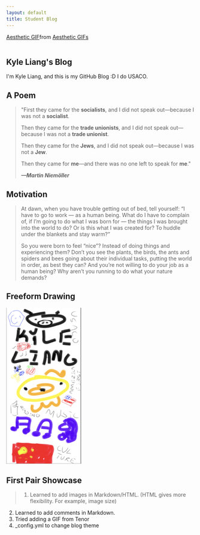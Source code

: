 ```yaml
---
layout: default
title: Student Blog
---
```


<!--- Added this GIF from Tenor
Adjusted size to 75%-->

<div class="tenor-gif-embed" data-postid="18832827" data-share-method="host" data-aspect-ratio="1.77778" data-width="75%"><a href="https://tenor.com/view/aesthetic-gif-18832827">Aesthetic GIF</a>from <a href="https://tenor.com/search/aesthetic-gifs">Aesthetic GIFs</a></div> <script type="text/javascript" async src="https://tenor.com/embed.js"></script>
&nbsp; <!-- Used this b/c the Gif was messing up spacing-->

## Kyle Liang's Blog
I'm Kyle Liang, and this is my GitHub Blog :D I do USACO.

## A Poem
>"First they came for the **socialists**, and I did not speak out—because I was not a **socialist**.
>
>Then they came for the **trade unionists**, and I did not speak out—because I was not a **trade unionist**.
>
>Then they came for the **Jews**, and I did not speak out—because I was not a **Jew**.
>
>Then they came for **me**—and there was no one left to speak for **me**."
>
>***—Martin Niemöller***

## Motivation
>At dawn, when you have trouble getting out of bed, tell yourself: “I have to go to work — as a human being. What do I have to complain of, if I’m going to do what I was born for — the things I was brought into the world to do? Or is this what I was created for? To huddle under the blankets and stay warm?”
>
>So you were born to feel “nice”? Instead of doing things and experiencing them? Don’t you see the plants, the birds, the ants and spiders and bees going about their individual tasks, putting the world in order, as best they can? And you’re not willing to do your job as a human being? Why aren’t you running to do what your nature demands?

## Freeform Drawing
<!---
Add an image using markdown
Couldn't change image size

![](images/Screenshot_20230817-145925.png) 

So used HTML below:
-->

<img src="images/Screenshot_20230817-145925.png" width = 200>

<!-- Using HTML, can control the width/height. Just edited width b/c didn't want to warp the image. -->


<!--
## Overview of Hacks, Study and Tangibles
Blogging in GitHub pages is a way to learn and code at the same time. 

- Plans, Lists, [Scrum Boards](https://clickup.com/blog/scrum-board/) help you to track key events, show progress and record time.  Effort is a big part of your class grade.  Show plans and time spent!
- [Hacks(Todo)](https://levelup.gitconnected.com/six-ultimate-daily-hacks-for-every-programmer-60f5f10feae) enable you to stay in focus with key requirements of the class.  Each Hack will produce Tangibles.
- Tangibles or [Tangible Artifacts](https://en.wikipedia.org/wiki/Artifact_(software_development)) are things you accumulate as a learner and coder. -->

## First Pair Showcase
>1. Learned to add images in Markdown/HTML. (HTML gives more flexibility. For example, image size)
2. Learned to add comments in Markdown.
3. Tried adding a GIF from Tenor
4. _config.yml to change blog theme